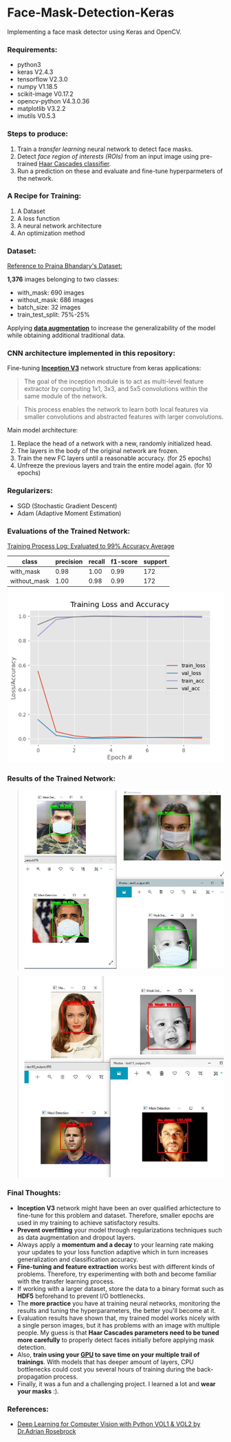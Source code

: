 # Face-Mask-Detection-Keras
Implementing a face mask detector using Keras and OpenCV.

### Requirements:
* python3
* keras V2.4.3
* tensorflow V2.3.0
* numpy V1.18.5
* scikit-image V0.17.2
* opencv-python V4.3.0.36
* matplotlib V3.2.2
* imutils V0.5.3

### Steps to produce:
1. Train a *transfer learning* neural network to detect face masks.
2. Detect *face region of interests (ROIs)* from an input image using pre-trained [Haar Cascades classifier](https://opencv-python-tutroals.readthedocs.io/en/latest/py_tutorials/py_objdetect/py_face_detection/py_face_detection.html).
2. Run a prediction on these and evaluate and fine-tune hyperparmeters of the network.

### A Recipe for Training:
1. A Dataset
2. A loss function
3. A neural network architecture
4. An optimization method

### Dataset:
[Reference to Prajna Bhandary's Dataset:](https://github.com/prajnasb/observations/tree/master/experiements/data)

**1,376** images belonging to two classes:
* with_mask: 690 images
* without_mask: 686 images
* batch_size: 32 images
* train_test_split: 75%-25%

Applying [__data augmentation__](https://www.pyimagesearch.com/2019/07/08/keras-imagedatagenerator-and-data-augmentation/) to increase the generalizability of the model
while obtaining additional traditional data. 

### CNN architecture implemented in this repository:
Fine-tuning [**Inception V3**](https://keras.io/api/applications/inceptionv3/) network structure from keras applications:
> The goal of the inception module is to act as multi-level feature extractor by computing 1x1, 3x3, and 5x5 convolutions within the same module of the network.

> This process enables the network to learn both local features via smaller convolutions and abstracted features with larger convolutions.

Main model architecture:

1. Replace the head of a network with a new, randomly initialized head.
2. The layers in the body of the original network are frozen.
3. Train the new FC layers until a reasonable accuracy. (for 25 epochs)
4. Unfreeze the previous layers and train the entire model again. (for 10 epochs)

### Regularizers:
* SGD (Stochastic Gradient Descent)
* Adam (Adaptive Moment Estimation)

### Evaluations of the Trained Network:
[Training Process Log: Evaluated to 99% Accuracy Average](output/trainingEval.txt)

class | precision | recall  | f1-score |  support
------| --------- | ------- | -------- |  -------
with_mask    | 0.98 | 1.00 | 0.99 | 172
without_mask | 1.00 | 0.98 | 0.99 | 172

![Training Plot](output/trainingPlot.png)

### Results of the Trained Network:

>![With mask results](output/final_output_withMask.JPG)

>![Without mask results](output/final_output_withoutMask.JPG)

### Final Thoughts:
* **Inception V3** network might have been an over qualified arhictecture to fine-tune for this problem and dataset. Therefore, smaller epochs are used in my training to achieve satisfactory results.
* **Prevent overfitting** your model through regularizations techniques such as data augmentation and dropout layers.
* Always apply a **momentum and a decay** to your learning rate making your updates to your loss function adaptive which in turn increases generalization and classification accuracy.
* **Fine-tuning and feature extraction** works best with different kinds of problems. Therefore, try experimenting with both and become familiar with the transfer learning process.
* If working with a larger dataset, store the data to a binary format such as **HDF5** beforehand to prevent I/O bottlenecks.
* The **more practice** you have at training neural networks, monitoring the results and tuning the hyperparameters, the better you'll become at it.
* Evaluation results have shown that, my trained model works nicely with a single person images, but it has problems with an image with multiple people. My guess is that **Haar Cascades parameters need to be tuned more carefully** to properly detect faces initially before applying mask detection.
* Also, **train using your [GPU](https://www.youtube.com/watch?v=IubEtS2JAiY) to save time on your multiple trail of trainings**. With models that has deeper amount of layers, CPU bottlenecks could cost you several hours of training during the back-propagation process.
* Finally, it was a fun and a challenging project. I learned a lot and **wear your masks** :).

### References:
* [Deep Learning for Computer Vision with Python VOL1 & VOL2 by Dr.Adrian Rosebrock](https://www.pyimagesearch.com/deep-learning-computer-vision-python-book/)



